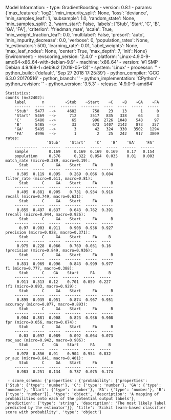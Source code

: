Model Information:
	 - type: GradientBoosting
	 - version: 0.8.1
	 - params: {'max_features': 'log2', 'min_impurity_split': None, 'loss': 'deviance', 'min_samples_leaf': 1, 'subsample': 1.0, 'random_state': None, 'min_samples_split': 2, 'warm_start': False, 'labels': ['Stub', 'Start', 'C', 'B', 'GA', 'FA'], 'criterion': 'friedman_mse', 'scale': True, 'min_weight_fraction_leaf': 0.0, 'multilabel': False, 'presort': 'auto', 'min_impurity_decrease': 0.0, 'verbose': 0, 'population_rates': None, 'n_estimators': 500, 'learning_rate': 0.01, 'label_weights': None, 'max_leaf_nodes': None, 'center': True, 'max_depth': 7, 'init': None}
	Environment:
	 - revscoring_version: '2.4.0'
	 - platform: 'Linux-4.9.0-9-amd64-x86_64-with-debian-9.9'
	 - machine: 'x86_64'
	 - version: '#1 SMP Debian 4.9.168-1+deb9u2 (2019-05-13)'
	 - system: 'Linux'
	 - processor: ''
	 - python_build: ('default', 'Sep 27 2018 17:25:39')
	 - python_compiler: 'GCC 6.3.0 20170516'
	 - python_branch: ''
	 - python_implementation: 'CPython'
	 - python_revision: ''
	 - python_version: '3.5.3'
	 - release: '4.9.0-9-amd64'
	
	Statistics:
	counts (n=32402):
		label       n         ~Stub    ~Start    ~C    ~B    ~GA    ~FA
		-------  ----  ---  -------  --------  ----  ----  -----  -----
		'Stub'   5477  -->     4682       758    23    13      1      0
		'Start'  5469  -->      712      3517   835   338     64      3
		'C'      5480  -->       65       996  2726  1048    548     97
		'B'      5485  -->       33       673  1407  2142    873    357
		'GA'     5495  -->        3        42   324   330   3502   1294
		'FA'     4996  -->        1         2    25   242    917   3809
	rates:
		              'Stub'    'Start'    'C'    'B'    'GA'    'FA'
		----------  --------  ---------  -----  -----  ------  ------
		sample         0.169      0.169  0.169  0.169    0.17   0.154
		population     0.576      0.322  0.054  0.035    0.01   0.003
	match_rate (micro=0.389, macro=0.19):
		  Stub      C     GA    Start     FA      B
		------  -----  -----  -------  -----  -----
		 0.505  0.119  0.095    0.269  0.066  0.084
	filter_rate (micro=0.611, macro=0.81):
		  Stub      C     GA    Start     FA      B
		------  -----  -----  -------  -----  -----
		 0.495  0.881  0.905    0.731  0.934  0.916
	recall (micro=0.749, macro=0.631):
		  Stub      C     GA    Start     FA      B
		------  -----  -----  -------  -----  -----
		 0.855  0.497  0.637    0.643  0.762  0.391
	!recall (micro=0.944, macro=0.926):
		  Stub      C     GA    Start     FA      B
		------  -----  -----  -------  -----  -----
		  0.97  0.903  0.911    0.908  0.936  0.927
	precision (micro=0.828, macro=0.371):
		  Stub      C     GA    Start     FA     B
		------  -----  -----  -------  -----  ----
		 0.975  0.228  0.066    0.769  0.031  0.16
	!precision (micro=0.849, macro=0.936):
		  Stub      C     GA    Start     FA      B
		------  -----  -----  -------  -----  -----
		 0.831  0.969  0.996    0.843  0.999  0.977
	f1 (micro=0.777, macro=0.388):
		  Stub      C    GA    Start     FA      B
		------  -----  ----  -------  -----  -----
		 0.911  0.313  0.12    0.701  0.059  0.227
	!f1 (micro=0.893, macro=0.929):
		  Stub      C     GA    Start     FA      B
		------  -----  -----  -------  -----  -----
		 0.895  0.935  0.951    0.874  0.967  0.951
	accuracy (micro=0.877, macro=0.893):
		  Stub      C     GA    Start     FA      B
		------  -----  -----  -------  -----  -----
		 0.904  0.881  0.908    0.823  0.936  0.908
	fpr (micro=0.056, macro=0.074):
		  Stub      C     GA    Start     FA      B
		------  -----  -----  -------  -----  -----
		  0.03  0.097  0.089    0.092  0.064  0.073
	roc_auc (micro=0.942, macro=0.906):
		  Stub      C    GA    Start     FA      B
		------  -----  ----  -------  -----  -----
		 0.978  0.856  0.91    0.904  0.954  0.832
	pr_auc (micro=0.841, macro=0.401):
		  Stub      C     GA    Start     FA      B
		------  -----  -----  -------  -----  -----
		 0.983  0.251  0.134    0.787  0.075  0.174
	
	 - score_schema: {'properties': {'probability': {'properties': {'Stub': {'type': 'number'}, 'C': {'type': 'number'}, 'GA': {'type': 'number'}, 'Start': {'type': 'number'}, 'FA': {'type': 'number'}, 'B': {'type': 'number'}}, 'type': 'object', 'description': 'A mapping of probabilities onto each of the potential output labels'}, 'prediction': {'type': 'string', 'description': 'The most likely label predicted by the estimator'}}, 'title': 'Scikit learn-based classifier score with probability', 'type': 'object'}

